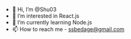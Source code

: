 - 👋 Hi, I’m @Shu03
- 👀 I’m interested in React.js
- 🌱 I’m currently learning Node.js
- 📫 How to reach me - ssbedage@gmail.com

<!---
Shu03/Shu03 is a ✨ special ✨ repository because its `README.md` (this file) appears on your GitHub profile.
You can click the Preview link to take a look at your changes.
--->
